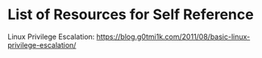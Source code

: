 # List of Resources for Self Reference
Linux Privilege Escalation: https://blog.g0tmi1k.com/2011/08/basic-linux-privilege-escalation/
